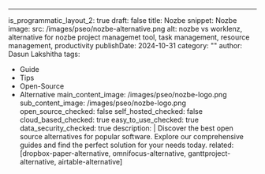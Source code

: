---
is_programmatic_layout_2: true
draft: false
title: Nozbe
snippet: Nozbe
image:
  src: /images/pseo/nozbe-alternative.png
  alt: nozbe vs worklenz, alternative for nozbe project managemet tool, task management, resource management, productivity
publishDate: 2024-10-31
category: ""
author: Dasun Lakshitha
tags:
  - Guide
  - Tips
  - Open-Source
  - Alternative
main_content_image: /images/pseo/nozbe-logo.png
sub_content_image: /images/pseo/nozbe-logo.png
open_source_checked: false
self_hosted_checked: false
cloud_based_checked: true
easy_to_use_checked: true
data_security_checked: true
description: |
   Discover the best open source alternatives for popular software. Explore our comprehensive guides and find the perfect solution for your needs today.
related: [dropbox-paper-alternative, omnifocus-alternative, ganttproject-alternative, airtable-alternative]